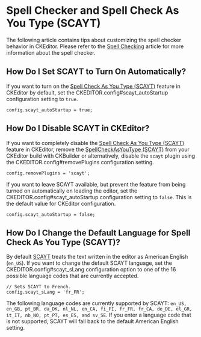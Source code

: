 <!--
Copyright (c) 2003-2017, CKSource - Frederico Knabben. All rights reserved.
For licensing, see LICENSE.md.
-->

# Spell Checker and Spell Check As You Type (SCAYT)

The following article contains tips about customizing the spell checker behavior in CKEditor. Please refer to the [Spell Checking](#!/guide/dev_spellcheck) article for more information about the spell checker.


## How Do I Set SCAYT to Turn On Automatically?

If you want to turn on the [Spell Check As You Type (SCAYT)](#!/guide/dev_spellcheck-section-spell-check-as-you-type-%28scayt%29) feature in CKEditor by default, set the CKEDITOR.config#scayt_autoStartup configuration setting to `true`.

	config.scayt_autoStartup = true;


## How Do I Disable SCAYT in CKEditor?

If you want to completely disable the [Spell Check As You Type (SCAYT)](#!/guide/dev_spellcheck-section-spell-check-as-you-type-%28scayt%29) feature in CKEditor, remove the [SpellCheckAsYouType (SCAYT)](http://ckeditor.com/addon/scayt) from your CKEditor build with CKBuilder or alternatively, disable the `scayt` plugin using the CKEDITOR.config#removePlugins configuration setting.

	config.removePlugins = 'scayt';

If you want to leave SCAYT available, but prevent the feature from being turned on automatically on loading the editor, set the CKEDITOR.config#scayt_autoStartup configuration setting to `false`. This is the default value for CKEditor configuration.

	config.scayt_autoStartup = false;


## How Do I Change the Default Language for Spell Check As You Type (SCAYT)?

By default [SCAYT](#!/guide/dev_spellcheck-section-spell-check-as-you-type-%28scayt%29) treats the text written in the editor as American English (`en_US`). If you want to change the default SCAYT language, set the CKEDITOR.config#scayt_sLang configuration option to one of the 16 possible language codes that are currently accepted.

	// Sets SCAYT to French.
	config.scayt_sLang = 'fr_FR';

The following language codes are currently supported by SCAYT: `en_US, en_GB, pt_BR, da_DK, nl_NL, en_CA, fi_FI, fr_FR, fr_CA, de_DE, el_GR, it_IT, nb_NO, pt_PT, es_ES, and sv_SE`. If you enter a language code that is not supported, SCAYT will fall back to the default American English setting.
